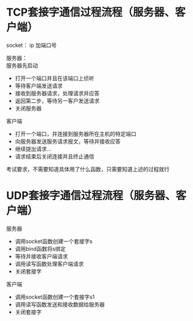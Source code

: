 # TCP套接字通信过程流程（服务器、客户端）
socket： ip 加端口号   

服务器：   
服务器先启动   
* 打开一个端口并且在该端口上侦听
* 等待客户端发送请求
* 接收到服务器请求，处理请求并应答  
* 返回第二步，等待另一客户发送请求    
* 关闭服务器   

客户端   
* 打开一个端口，并连接到服务器所在主机的特定端口   
* 向服务器发送服务请求报文，等待并接收应答    
* 继续提出请求...   
* 请求结束后关闭连接并且终止通信   

考试要求，不需要知道具体用了什么函数，只需要知道上述的过程就行    



# UDP套接字通信过程流程（服务器、客户端）   
服务器   
* 调用socket函数创建一个套接字s
* 调用bind函数将s绑定
* 等待并接收客户端请求  
* 调用读写函数处理客户端请求   
* 关闭套接字   



客户端    
* 调用socket函数创建一个套接字s1
* 调用读写函数发送和接收数据给服务器   
* 关闭套接字   